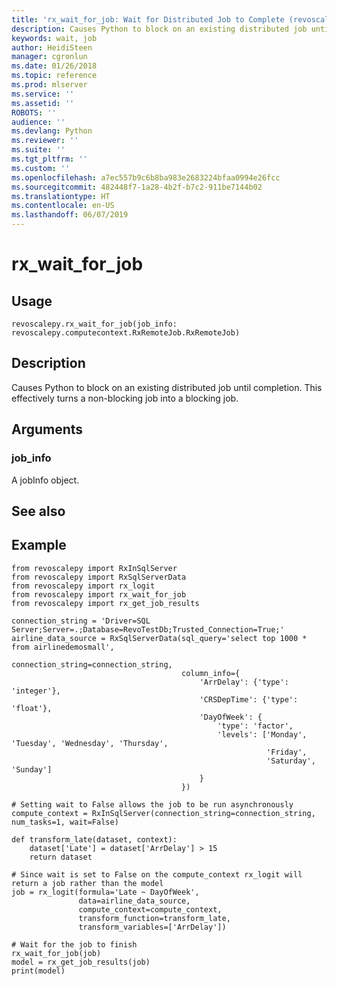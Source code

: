 ```yaml
---
title: 'rx_wait_for_job: Wait for Distributed Job to Complete (revoscalepy)'
description: Causes Python to block on an existing distributed job until completion.  This effectively turns a non-blocking job into a blocking job.
keywords: wait, job
author: HeidiSteen
manager: cgronlun
ms.date: 01/26/2018
ms.topic: reference
ms.prod: mlserver
ms.service: ''
ms.assetid: ''
ROBOTS: ''
audience: ''
ms.devlang: Python
ms.reviewer: ''
ms.suite: ''
ms.tgt_pltfrm: ''
ms.custom: ''
ms.openlocfilehash: a7ec557b9c6b8ba983e2683224bfaa0994e26fcc
ms.sourcegitcommit: 482448f7-1a28-4b2f-b7c2-911be7144b02
ms.translationtype: HT
ms.contentlocale: en-US
ms.lasthandoff: 06/07/2019
---
```

# <a name="rxwaitforjob"></a>rx_wait_for_job


 


## <a name="usage"></a>Usage



```
revoscalepy.rx_wait_for_job(job_info: revoscalepy.computecontext.RxRemoteJob.RxRemoteJob)
```





## <a name="description"></a>Description

Causes Python to block on an existing distributed job until completion.  This effectively turns a non-blocking job into a blocking job.


## <a name="arguments"></a>Arguments


### <a name="jobinfo"></a>job_info

A jobInfo object.


## <a name="see-also"></a>See also


## <a name="example"></a>Example



```
from revoscalepy import RxInSqlServer
from revoscalepy import RxSqlServerData
from revoscalepy import rx_logit
from revoscalepy import rx_wait_for_job
from revoscalepy import rx_get_job_results

connection_string = 'Driver=SQL Server;Server=.;Database=RevoTestDb;Trusted_Connection=True;'
airline_data_source = RxSqlServerData(sql_query='select top 1000 * from airlinedemosmall',
                                      connection_string=connection_string,
                                      column_info={
                                          'ArrDelay': {'type': 'integer'},
                                          'CRSDepTime': {'type': 'float'},
                                          'DayOfWeek': {
                                              'type': 'factor',
                                              'levels': ['Monday', 'Tuesday', 'Wednesday', 'Thursday',
                                                         'Friday',
                                                         'Saturday', 'Sunday']
                                          }
                                      })

# Setting wait to False allows the job to be run asynchronously
compute_context = RxInSqlServer(connection_string=connection_string, num_tasks=1, wait=False)

def transform_late(dataset, context):
    dataset['Late'] = dataset['ArrDelay'] > 15
    return dataset

# Since wait is set to False on the compute_context rx_logit will return a job rather than the model
job = rx_logit(formula='Late ~ DayOfWeek',
               data=airline_data_source,
               compute_context=compute_context,
               transform_function=transform_late,
               transform_variables=['ArrDelay'])

# Wait for the job to finish
rx_wait_for_job(job)
model = rx_get_job_results(job)
print(model)
```

